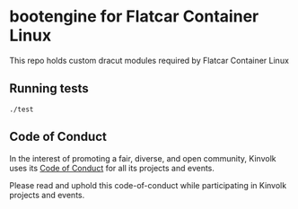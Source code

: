 # bootengine for Flatcar Container Linux

This repo holds custom dracut modules required by Flatcar Container Linux

## Running tests

```
./test
```

## Code of Conduct

In the interest of promoting a fair, diverse, and open community, Kinvolk uses its [Code of Conduct](https://github.com/kinvolk/contribution/blob/master/CODE_OF_CONDUCT.md) for all its projects and events.

Please read and uphold this code-of-conduct while participating in Kinvolk projects and events.
